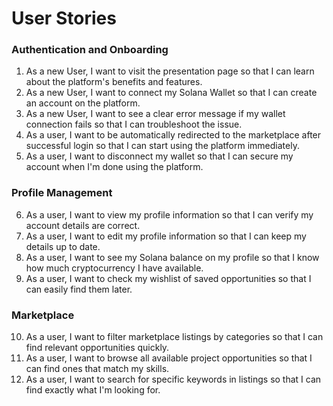 # User Stories

### Authentication and Onboarding

1. As a new User, I want to visit the presentation page so that I can learn about the platform's benefits and features.
2. As a new User, I want to connect my Solana Wallet so that I can create an account on the platform.
3. As a new User, I want to see a clear error message if my wallet connection fails so that I can troubleshoot the issue.
4. As a user, I want to be automatically redirected to the marketplace after successful login so that I can start using the platform immediately.
5. As a user, I want to disconnect my wallet so that I can secure my account when I'm done using the platform.

### Profile Management

6. As a user, I want to view my profile information so that I can verify my account details are correct.
7. As a user, I want to edit my profile information so that I can keep my details up to date.
8. As a user, I want to see my Solana balance on my profile so that I know how much cryptocurrency I have available.
9. As a user, I want to check my wishlist of saved opportunities so that I can easily find them later.

### Marketplace

10. As a user, I want to filter marketplace listings by categories so that I can find relevant opportunities quickly.
11. As a user, I want to browse all available project opportunities so that I can find ones that match my skills.
12. As a user, I want to search for specific keywords in listings so that I can find exactly what I'm looking for.
